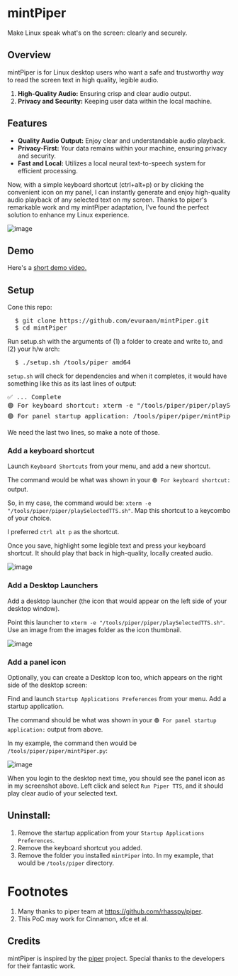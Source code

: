 # mintPiper

Make Linux speak what's on the screen: clearly and securely. 

## Overview

mintPiper is for Linux desktop users who want a safe and trustworthy way to read the screen text in high quality, legible audio.

1. **High-Quality Audio:** Ensuring crisp and clear audio output.
2. **Privacy and Security:** Keeping user data within the local machine.

## Features

- **Quality Audio Output:** Enjoy clear and understandable audio playback.
- **Privacy-First:** Your data remains within your machine, ensuring privacy and security.
- **Fast and Local:** Utilizes a local neural text-to-speech system for efficient processing.

Now, with a simple keyboard shortcut (ctrl+alt+p) or by clicking the convenient icon on my panel, I can instantly generate and enjoy high-quality audio playback of any selected text on my screen. Thanks to piper's remarkable work and my mintPiper adaptation, I've found the perfect solution to enhance my Linux experience.

![image](https://github.com/evuraan/mintPiper/assets/39205936/ea611c7a-6cbf-40dd-a132-c0e2b553ea6c)


## Demo
Here's a [short demo video.](https://evuraan.info/evuraan/stuff/mintPiperDemo.mp4)

## Setup

Cone this repo:
<pre>
  $ git clone https://github.com/evuraan/mintPiper.git
  $ cd mintPiper
</pre>

Run setup.sh with the arguments of (1) a folder to create and write to, and (2) your h/w arch:
<pre>
  $ ./setup.sh /tools/piper amd64
</pre>
`setup.sh` will check for dependencies and when it completes, it would have something like this as its last lines of output:
<pre>
✅ ... Complete
🟢 For keyboard shortcut: xterm -e "/tools/piper/piper/playSelectedTTS.sh"
🟢 For panel startup application: /tools/piper/piper/mintPiper.py
</pre>
We need the last two lines, so make a note of those. 
### Add a keyboard shortcut
Launch `Keyboard Shortcuts` from your menu, and add a new shortcut. 

The command would be what was shown in your `🟢 For keyboard shortcut:` output. 

So, in my case, the command would be: `xterm -e "/tools/piper/piper/playSelectedTTS.sh"`. Map this shortcut to a keycombo of your choice. 

I preferred `ctrl alt p` as the shortcut. 

Once you save,  highlight some legible text and press your keyboard shortcut. It should play that back in high-quality, locally created audio. 


![image](https://github.com/evuraan/mintPiper/assets/39205936/c86a7a5e-b422-417d-9122-94ee60165c9b)


### Add a Desktop Launchers
Add a desktop launcher (the icon that would appear on the left side of your desktop window). 

Point this launcher to  `xterm -e "/tools/piper/piper/playSelectedTTS.sh"`. Use an image from the images folder as the icon thumbnail. 

![image](https://github.com/evuraan/mintPiper/assets/39205936/b0ab7046-2be1-4c35-bdb9-53c853831668)



### Add a panel icon 

Optionally, you can create a Desktop Icon too, which appears on the right side of the desktop screen:

Find and launch `Startup Applications Preferences` from your menu. Add a startup application. 

The command should be what was shown in your `🟢 For panel startup application:` output from above. 

In my example, the command then would be `/tools/piper/piper/mintPiper.py`:

![image](https://github.com/evuraan/mintPiper/assets/39205936/c205524f-5075-4d07-9f65-36e08baca46c)

When you login to the desktop next time, you should see the panel icon as in my screenshot above. Left click and select `Run Piper TTS`, and it should play clear audio of your selected text. 

## Uninstall:
1. Remove the startup application from your `Startup Applications Preferences`.
2. Remove the keyboard shortcut you added.
3. Remove the folder you installed `mintPiper` into. In my example, that would be `/tools/piper` directory. 

# Footnotes
1. Many thanks to piper team at https://github.com/rhasspy/piper.
2. This PoC may work for Cinnamon, xfce et al.

## Credits

mintPiper is inspired by the <a href="https://github.com/rhasspy/piper">piper</a> project. Special thanks to the developers for their fantastic work.

